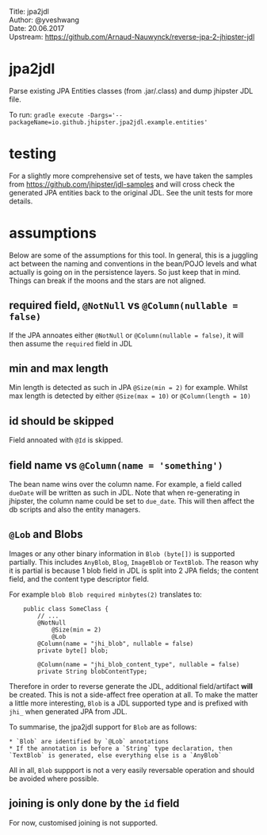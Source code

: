 Title: 		jpa2jdl  
Author: 	@yveshwang  
Date: 		20.06.2017  
Upstream:	https://github.com/Arnaud-Nauwynck/reverse-jpa-2-jhipster-jdl  

# jpa2jdl
Parse existing JPA Entities classes (from .jar/.class) and dump jhipster JDL file.

To run: `gradle execute -Dargs='--packageName=io.github.jhipster.jpa2jdl.example.entities'`
# testing
For a slightly more comprehensive set of tests, we have taken the samples from https://github.com/jhipster/jdl-samples and will cross check the generated JPA entities back to the original JDL. See the unit tests for more details.

# assumptions
Below are some of the assumptions for this tool. In general, this is a juggling act between the naming and conventions in the bean/POJO levels and what actually is going on in the persistence layers. So just keep that in mind. Things can break if the moons and the stars are not aligned.

## required field, `@NotNull` vs `@Column(nullable = false)`
If the JPA annoates either `@NotNull` or `@Column(nullable = false)`, it will then assume the `required` field in JDL

## min and max length
Min length is detected as such in JPA `@Size(min = 2)` for example. Whilst max length is detected by either `@Size(max = 10)` or `@Column(length = 10)`

## id should be skipped
Field annoated with `@Id` is skipped.

## field name vs `@Column(name = 'something')`
The bean name wins over the column name. For example, a field called `dueDate` will be written as such in JDL. Note that when re-generating in jhipster, the column name could be set to `due_date`. This will then affect the db scripts and also the entity managers.

## `@Lob` and Blobs
Images or any other binary information in `Blob (byte[])` is supported partially. This includes `AnyBlob`, `Blog`, `ImageBlob` or `TextBlob`. The reason why it is partial is because 1 blob field in JDL is split into 2 JPA fields; the content field, and the content type descriptor field. 

For example `blob Blob required minbytes(2)` translates to:
```
	public class SomeClass {
		// ...
		@NotNull
	    	@Size(min = 2)
	    	@Lob
		@Column(name = "jhi_blob", nullable = false)
		private byte[] blob;

		@Column(name = "jhi_blob_content_type", nullable = false)
		private String blobContentType;
```
Therefore in order to reverse generate the JDL, additional field/artifact **will** be created. This is not a side-affect free operation at all. To make the matter a little more interesting, `Blob` is a JDL supported type and is prefixed with `jhi_` when generated JPA from JDL. 

To summarise, the jpa2jdl support for `Blob` are as follows:

	* `Blob` are identified by `@Lob` annotations
	* If the annotation is before a `String` type declaration, then `TextBlob` is generated, else everything else is a `AnyBlob`

All in all, `Blob` suppport is not a very easily reversable operation and should be avoided where possible.

## joining is only done by the `id` field
For now, customised joining is not supported.
